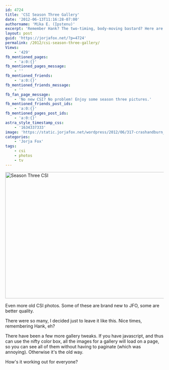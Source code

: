 ```yaml
---
id: 4724
title: 'CSI Season Three Gallery'
date: '2012-06-13T11:16:28-07:00'
authorname: 'Mika E. (Ipstenu)'
excerpt: 'Remember Hank? The two-timing, body-moving bastard? Here are some higher-res pics of him!'
layout: post
guid: 'https://jorjafox.net/?p=4724'
permalink: /2012/csi-season-three-gallery/
Views:
    - '429'
fb_mentioned_pages:
    - 'a:0:{}'
fb_mentioned_pages_message:
    - ''
fb_mentioned_friends:
    - 'a:0:{}'
fb_mentioned_friends_message:
    - ''
fb_fan_page_message:
    - 'No new CSI? No problem! Enjoy some season three pictures.'
fb_mentioned_friends_post_ids:
    - 'a:0:{}'
fb_mentioned_pages_post_ids:
    - 'a:0:{}'
astra_style_timestamp_css:
    - '1634337333'
image: 'https://static.jorjafox.net/wordpress/2012/06/317-crashandburn_015.jpeg'
categories:
    - 'Jorja Fox'
tags:
    - csi
    - photos
    - tv
---
```


<a href="https://jorjafox.net/gallery/tv/csi/pub/s03/"><img src="//static.jorjafox.net/wordpress/2012/06/317-crashandburn_015.jpeg" alt="Season Three CSI" width="600" height="400" class="aligncenter size-full wp-image-4725" /></a>

Even more old CSI photos. Some of these are brand new to JFO, some are better quality.

There were so many, I decided just to leave it like this. Nice times, remembering Hank, eh?

There have been a few more gallery tweaks. If you have javascript, and thus can use the nifty color box, all the images for a gallery will load on a page, so you can see all of them without having to paginate (which was annoying). Otherwise it's the old way.

How's it working out for everyone?

